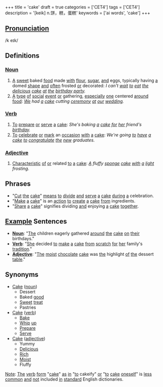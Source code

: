 +++
title = 'cake'
draft = true
categories = ['CET4']
tags = ['CET4']
description = '[keik] n.饼，糕，蛋糕'
keywords = ['ai words', 'cake']
+++

## [Pronunciation](/post/pronunciation/)
/k eɪk/

## Definitions
### [Noun](/post/noun/)
1. [A](/post/a/) [sweet](/post/sweet/) baked [food](/post/food/) made [with](/post/with/) [flour](/post/flour/), [sugar](/post/sugar/), [and](/post/and/) eggs, typically having [a](/post/a/) domed [shape](/post/shape/) [and](/post/and/) [often](/post/often/) frosted [or](/post/or/) decorated: *I can't [wait](/post/wait/) [to](/post/to/) [eat](/post/eat/) [the](/post/the/) [delicious](/post/delicious/) [cake](/post/cake/) [at](/post/at/) [the](/post/the/) [birthday](/post/birthday/) [party](/post/party/).*
2. [A](/post/a/) [type](/post/type/) [of](/post/of/) [social](/post/social/) [event](/post/event/) [or](/post/or/) gathering, [especially](/post/especially/) [one](/post/one/) centered [around](/post/around/) [food](/post/food/): *[We](/post/we/) had [a](/post/a/) [cake](/post/cake/) cutting [ceremony](/post/ceremony/) [at](/post/at/) [our](/post/our/) [wedding](/post/wedding/).*

### [Verb](/post/verb/)
1. [To](/post/to/) [prepare](/post/prepare/) [or](/post/or/) [serve](/post/serve/) [a](/post/a/) [cake](/post/cake/): *She's baking [a](/post/a/) [cake](/post/cake/) [for](/post/for/) [her](/post/her/) friend's [birthday](/post/birthday/).*
2. [To](/post/to/) [celebrate](/post/celebrate/) [or](/post/or/) [mark](/post/mark/) an [occasion](/post/occasion/) [with](/post/with/) [a](/post/a/) [cake](/post/cake/): *We're going [to](/post/to/) [have](/post/have/) [a](/post/a/) [cake](/post/cake/) [to](/post/to/) [congratulate](/post/congratulate/) [the](/post/the/) [new](/post/new/) graduates.*

### [Adjective](/post/adjective/)
1. [Characteristic](/post/characteristic/) [of](/post/of/) [or](/post/or/) related [to](/post/to/) [a](/post/a/) [cake](/post/cake/): *[A](/post/a/) fluffy [sponge](/post/sponge/) [cake](/post/cake/) [with](/post/with/) [a](/post/a/) [light](/post/light/) frosting.*

## Phrases
- "[Cut](/post/cut/) [the](/post/the/) [cake](/post/cake/)" [means](/post/means/) [to](/post/to/) [divide](/post/divide/) [and](/post/and/) [serve](/post/serve/) [a](/post/a/) [cake](/post/cake/) [during](/post/during/) [a](/post/a/) celebration.
- "[Make](/post/make/) [a](/post/a/) [cake](/post/cake/)" is an [action](/post/action/) [to](/post/to/) [create](/post/create/) [a](/post/a/) [cake](/post/cake/) [from](/post/from/) ingredients.
- "[Share](/post/share/) [a](/post/a/) [cake](/post/cake/)" signifies dividing [and](/post/and/) enjoying [a](/post/a/) [cake](/post/cake/) [together](/post/together/).

## [Example](/post/example/) Sentences
- **[Noun](/post/noun/)**: "[The](/post/the/) children eagerly gathered [around](/post/around/) [the](/post/the/) [cake](/post/cake/) [on](/post/on/) [their](/post/their/) birthdays."
- **[Verb](/post/verb/)**: "[She](/post/she/) decided [to](/post/to/) [make](/post/make/) [a](/post/a/) [cake](/post/cake/) [from](/post/from/) [scratch](/post/scratch/) [for](/post/for/) [her](/post/her/) family's [tradition](/post/tradition/)."
- **[Adjective](/post/adjective/)**: "[The](/post/the/) [moist](/post/moist/) [chocolate](/post/chocolate/) [cake](/post/cake/) was [the](/post/the/) highlight [of](/post/of/) [the](/post/the/) dessert [table](/post/table/)."

## Synonyms
- [Cake](/post/cake/) ([noun](/post/noun/))
  - Dessert
  - Baked [good](/post/good/)
  - [Sweet](/post/sweet/) [treat](/post/treat/)
  - Pastries
- [Cake](/post/cake/) ([verb](/post/verb/))
  - [Bake](/post/bake/)
  - [Whip](/post/whip/) [up](/post/up/)
  - [Prepare](/post/prepare/)
  - [Serve](/post/serve/)
- [Cake](/post/cake/) ([adjective](/post/adjective/))
  - Yummy
  - [Delicious](/post/delicious/)
  - [Rich](/post/rich/)
  - [Moist](/post/moist/)
  - Fluffy

[Note](/post/note/): [The](/post/the/) [verb](/post/verb/) [form](/post/form/) "[cake](/post/cake/)" [as](/post/as/) [in](/post/in/) "[to](/post/to/) cakeify" [or](/post/or/) "[to](/post/to/) [cake](/post/cake/) [oneself](/post/oneself/)" is [less](/post/less/) [common](/post/common/) [and](/post/and/) [not](/post/not/) included [in](/post/in/) [standard](/post/standard/) English dictionaries.
